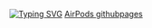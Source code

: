 [![Typing SVG](https://readme-typing-svg.herokuapp.com?font=Fira+Code&pause=1000&random=false&width=435&lines=AirPodSMax)](https://git.io/typing-svg)
[AirPods githubpages](https://banshee-dev.github.io/airpodsmax/)
